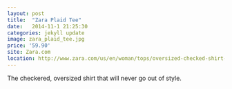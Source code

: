 ```yaml
---
layout: post
title:  "Zara Plaid Tee"
date:   2014-11-1 21:25:30
categories: jekyll update
image: zara_plaid_tee.jpg
price: '59.90'
site: Zara.com
location: http://www.zara.com/us/en/woman/tops/oversized-checked-shirt-c269186p2172520.html
---
```

The checkered, oversized shirt that will never go out of style.
